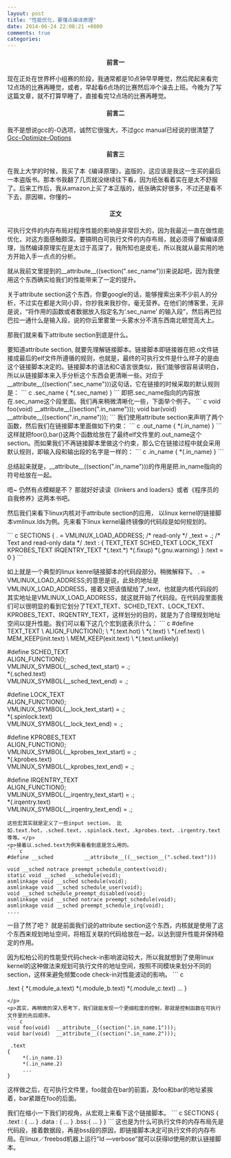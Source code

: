 ```yaml
---
layout: post
title: "性能优化，要懂点编译原理"
date: 2014-06-24 22:08:21 +0800
comments: true
categories: 
---
```


<h4><center>前言一</center></h4>
现在正处在世界杯小组赛的阶段，我通常都是10点钟早早睡觉，然后爬起来看完12点场的比赛再睡觉，或者，早起看6点场的比赛然后冲个澡去上班。今晚为了写这篇文章，就不打算早睡了，直接看完12点场的比赛再睡觉。
<h4><center>前言二</center></h4>
我不是想说gcc的-O选项，诚然它很强大，不过gcc manual已经说的很清楚了<a href="https://gcc.gnu.org/onlinedocs/gcc-4.8.1/gcc/Optimize-Options.html#Optimize-Options" title="Title">
Gcc-Optimize-Options</a>

<h4><center>前言三</center></h4>
在我上大学的时候，我买了本《编译原理》，盗版的，这应该是我这一生买的最后一本盗版书。那本书我翻了几页就没继续往下看，因为纸张看着实在是太不舒服了。后来工作后，我从amazon上买了本正版的，纸张确实好很多，不过还是看不下去，原因嘛，你懂的~

<h4><center>正文</center></h4>
<p>可执行文件的内存布局对程序性能的影响是非常巨大的，因为我最近一直在做性能优化，对这方面感触颇深。要搞明白可执行文件的内存布局，就必须得了解编译原理，当然编译原理实在是太过于高深了，我所知也是皮毛，所以我就从最实用的地方开始入手一点点的分析。</p>
<p>就从我前文里提到的__attribute__((section(".sec_name")))来说起吧，因为我使用这个东西确实给我们的性能带来了一定的提升。 </p>
<p>关于attribute section这个东西，你要google的话，能够搜索出来不少前人的分析，不过实在都是大同小异，你抄我来我抄你，毫无营养。在他们的博客里，无非是说，“将作用的函数或者数据放入指定名为‘.sec_name’ 的输入段”，然后再巴拉巴拉一通什么是输入段，说的你云里雾里一头雾水分不清东西南北顿觉高大上。</p>
<p>那我们就来看下attribute section到底是什么。</p>
<p>要知道attribute section, 就要先理解链接脚本。链接脚本即链接器在把.o文件链接成最后的elf文件所遵循的规则，也就是，最终的可执行文件是什么样子的是由这个链接脚本决定的。链接脚本的语法和C语言很类似，我们能够很容易读明白，所以从链接脚本来入手分析这个东西会更清晰一些。对应于 __attribute__((section(".sec_name")))这句话，它在链接的时候采取的默认规则是：
``` c
.sec_name
{
     *(.sec_name)
}
```
即把.sec_name指向的内容放在.sec_name这个段里面。我们再来稍微清晰化一些，下面举个例子。
``` c
void foo(void)  __attribute__((section(".in_name")));
void bar(void)  __attribute__((section(".in_name"))); 
```
我们使用attribute section来声明了两个函数，然后我们在链接脚本里面做如下约束：
``` c
.out_name
{
     *(.in_name)
}
```
这样就把foor(),bar()这两个函数给放在了最终elf文件里的.out_name这个section。而如果我们不再链接脚本里做这个约束，那么它在链接过程中就会采用默认规则，即输入段和输出段的名字是一样的：
``` c
.in_name
{
     *(.in_name)
}
```
</p>

<p>总结起来就是，__attribute__((section(".in_name")))的作用是把.in_name指向的符号给放在一起。</p>
<p>唔~ 仍然有点模糊是不？ 那就好好读读《linkers and loaders》或者《程序员的自我修养》这两本书吧。</p>

<p>然后我们来看下linux内核对于attribute section的应用， 以linux kernel的链接脚本vmlinux.lds为例。先来看下linux kernel最终镜像的代码段是如何规划的。</p>
``` c
SECTIONS
{
     . = VMLINUX_LOAD_ADDRESS;
     /* read-only */
     _text = .;     /* Text and read-only data */
     .text : {
          TEXT_TEXT
          SCHED_TEXT
          LOCK_TEXT
          KPROBES_TEXT
          IRQENTRY_TEXT
          *(.text.*)
          *(.fixup)
          *(.gnu.warning)
     } :text = 0
}
```
<p>如上就是一个典型的linux kenrel链接脚本的代码段部分。稍微解释下。
. = VMLINUX_LOAD_ADDRESS;的意思是说，此处的地址是VMLINUX_LOAD_ADDRESS，接着又把该值赋给了_text，也就是内核代码段的其实地址是VMLINUX_LOAD_ADDRESS，就这就开始了代码段。在代码段里面我们可以很明显的看到它划分了TEXT_TEXT、SCHED_TEXT、LOCK_TEXT、KPROBES_TEXT、IRQENTRY_TEXT，这样划分的目的，就是为了合理规划地址空间以提升性能。我们可以看下这几个宏到底表示什么：
``` c
#define TEXT_TEXT                                   \
          ALIGN_FUNCTION();                         \
          *(.text.hot)                              \
          *(.text)                              \
          *(.ref.text)                              \
     MEM_KEEP(init.text)                              \
     MEM_KEEP(exit.text)                              \
          *(.text.unlikely)

#define SCHED_TEXT                                   \
          ALIGN_FUNCTION();                         \
          VMLINUX_SYMBOL(__sched_text_start) = .;               \
          *(.sched.text)                              \
          VMLINUX_SYMBOL(__sched_text_end) = .;

#define LOCK_TEXT                                   \
          ALIGN_FUNCTION();                         \
          VMLINUX_SYMBOL(__lock_text_start) = .;               \
          *(.spinlock.text)                         \
          VMLINUX_SYMBOL(__lock_text_end) = .;

#define KPROBES_TEXT                                   \
          ALIGN_FUNCTION();                         \
          VMLINUX_SYMBOL(__kprobes_text_start) = .;          \
          *(.kprobes.text)                         \
          VMLINUX_SYMBOL(__kprobes_text_end) = .;

#define IRQENTRY_TEXT                                   \
          ALIGN_FUNCTION();                         \
          VMLINUX_SYMBOL(__irqentry_text_start) = .;          \
          *(.irqentry.text)                         \
          VMLINUX_SYMBOL(__irqentry_text_end) = .;

```
这些宏其实就是定义了一些input section， 比如.text.hot，.sched.text，.spinlock.text，.kprobes.text，.irqentry.text等等。</p>
<p>接着以.sched.text为例来看看到底是怎么用的。
``` c
#define __sched          __attribute__((__section__(".sched.text")))

void __sched notrace preempt_schedule_context(void);
static void __sched __schedule(void);
asmlinkage void __sched schedule(void);
asmlinkage void __sched schedule_user(void);
void __sched schedule_preempt_disabled(void);
asmlinkage void __sched notrace preempt_schedule(void);
asmlinkage void __sched preempt_schedule_irq(void);
....
```
一目了然了吧？ 就是前面我们说的attribute section这个东西，内核就是使用了这个东西来规划地址空间，将相互关联的代码给放在一起，以达到提升性能并保持稳定的作用。 </p>

<p>因为松柏公司的性能受代码check-in影响波动较大，所以我就想到了使用linux kernel的这种做法来规划可执行文件的地址空间，按照不同模块来划分不同的section，这样来避免频繁code check-in对性能波动的影响。
``` c

.text
{
     *(.module_a.text)
     *(.module_b.text)
     *(.module_c.text)
     ...
}
```
</p>
<p>其实，再稍微的深入思考下，我们就能发现一个更细粒度的控制，那就是控制函数在可执行文件里的先后顺序。
``` c
void foo(void)  __attribute__((section(".in_name.1")));
void bar(void)  __attribute__((section(".in_name.2")));

 .text
{
     *(.in_name.1)
     *(.in_name.2)
     ...
}
```
这样做之后，在可执行文件里，foo就会在bar的前面，及foo和bar的地址紧挨着，bar紧跟在foo的后面。</p> 

<p>我们在缩小一下我们的视角，从宏观上来看下这个链接脚本。
``` c
SECTIONS
{
     .text : {
          ... 
     }
     .data : {
          ...
     }
     .bss:{
          ...
     }     
}
```
这也是为什么可执行文件的内存布局先是代码段，接着数据段，再是bss段的原因，即链接脚本决定可执行文件的内存布局。在linux／freebsd机器上运行“ld —verbose”就可以获得ld使用的默认链接脚本。</p>
